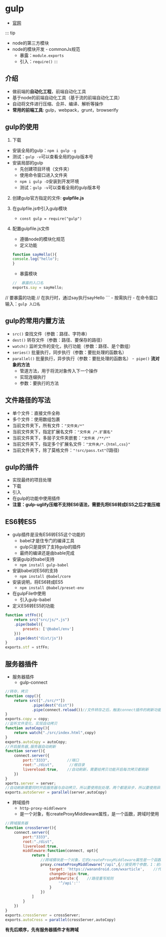
# gulp

- [官网](https://www.gulpjs.com.cn/)

::: tip
- node的第三方模块
- node的模块开发 - commonJs规范
	- 暴露：`module.exports`
	- 引入：`require()`
:::
## 介绍
- 做前端的**自动化工程**，前端自动化工具
- 基于node的前端自动化工具（基于流的前端自动化工具）
- 自动将文件进行压缩、合并、编译、解析等操作
- **常用的前端工具**: gulp，webpack，grunt，browserify


## gulp的使用
1. 下载
-  安装全局的gulp：`npm i gulp -g`
  - 测试：`gulp -v`可以查看全局的gulp版本号
- 安装局部的gulp
  - 先创建项目环境（文件夹）
  - 使用命令窗口进入文件夹
  - `npm i gulp -D`安装到开发环境
  - 测试：`gulp -v`可以查看全局的gulp版本号

2. 创建gulp官方指定的文件: **gulpfile.js**
3. 在gulpfile.js中引入gulp模块
	
	- `const gulp = require("gulp")`
4. 配置gulpfile.js文件
	- 遵循node的模块化规范
	- 定义功能
	```js
	function sayHello(){
    console.log("hello");
	}
	```
	- 暴露模块
	```js
	//  暴露的入口名
	exports.say = sayHello;
  //   要暴露的功能
	// 在执行时，通过say执行sayHello
	```
	- 按需执行
		- 在命令窗口输入：`gulp 入口名`

## gulp的常用内置方法
- `src()`		查找文件（参数：路径、字符串）
- `dest()`	转存文件（参数：路径、要保存的路径）
- `watch()`	监听文件的变化，执行功能（参数：路径、是个数组）
- `series()`	批量执行，同步执行（参数：要批处理的函数名）
- `parallel()` 批量执行，异步执行（参数：要批处理的函数名）
-` pipe()`	**流对象的方法**
	- 管道方法，用于将流对象传入下一个操作
	- 实现连缀执行
	- 参数：要执行的方法

## 文件路径的写法
- 单个文件：直接文件全称
- 多个文件：使用数组包裹
- 当前文件夹下，所有文件：`"文件夹/*"`
- 当前文件夹下，指定扩展名文件：`"文件夹 /*.扩展名"`
- 当前文件夹下，多层子文件夹嵌套：`"文件夹 /**/*"`
- 当前文件夹下，指定多个扩展名文件：`"文件夹/*.{html,css}"`
- 当前文件夹下，除了莫格文件：`"!src/pass.txt"`(!路径)

## gulp的插件
- 实现最终的项目处理
- 下载
- 引入
- 在gulp的功能中使用插件
- **注意：gulp-uglify压缩不支持ES6语法，需要先将ES6转成ES5之后才能压缩**

## ES6转ES5
- gulp插件是没有ES6转ES5这个功能的
	- babel才是住专门的编译工具
	- gulp只是提供了支持gulp的插件
	- 最终的编译还是由bable完成
- 安装gulp对babel支持
	- `npm install gulp-babel`
- 安装babel对ES6的支持
	- `npm install @babel/core`
- 安装说明，将ES6转成ES5
	- `npm install @babel/preset-env`
- 在gulpFile中使用
	- 引入gulp-babel
- 定义ES6转ES5的功能
```js
function stfFn(){
    return src("src/js/*.js")
    .pipe(babel({
        presets: ['@babel/env']
    }))
    .pipe(dest("dist/js"))
}
exports.stf = stfFn;
```
    
## 服务器插件
- 服务器插件
	- gulp-connect
```js
//转存，拷贝
function copy(){
    return src(["./src/*"])
            .pipe(dest("dist"))
            .pipe(connect.reload())//文件转存之后，触发connect插件的刷新功能
}
exports.copy = copy;
//监听文件变化，实现自动拷贝
function autoCopy(){
    return watch("./src/index.html",copy)
}
exports.autoCopy = autoCopy;
//开启服务器,服务器自动刷新
function server(){
    connect.server({
        port:"3333",        //端口
        root:"./dist",       //根目录
        livereload:true,    //自动刷新，需要给拷贝功能开启每次拷贝都刷新
    })
}
xports.server = server;
//自动刷新需要同时开启服务器与自动拷贝，所以要使用批处理，两个都是异步，所以要使用异步的parallel
exports.autoServer = parallel(server,autoCopy)
```

- 跨域插件
	- `http-proxy-middleware`
	- 是一个对象，有createProxyMiddleware属性，是一个函数，跨域时使用
```js
//跨域服务器
function crossServer(){
    connect.server({
        port:"3333",
        root:"./dist",
        livereload:true,
        middleware:function(connect, opt){
            return [
                //跨域模块是一个对象，它的createProxyMiddleware属性是一个函数
                proxy.createProxyMiddleware("/api",{//接受两个参数，1：前端请求跨域的标志；2：一个对象（配置信息）
                    target: 'https://wanandroid.com/wxarticle',    //代理的目标地址
                    changeOrigin:true,
                    pathRewrite:{    //路径重写规则
                        '^/api':''
                    }
                })
            ]
        }
    })
}
exports.crossServer = crossServer;
exports.autoCross = parallel(crossServer,autoCopy)
```
**有先后顺序，先有服务器插件才有跨域**
